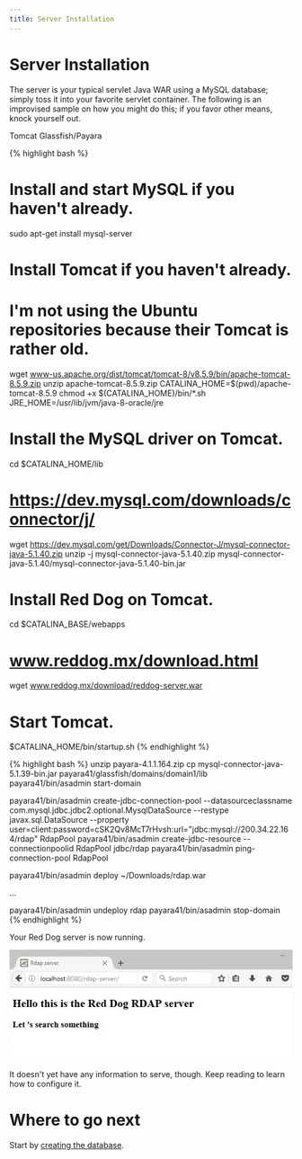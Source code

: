 ```yaml
---
title: Server Installation
---
```


# Server Installation

The server is your typical servlet Java WAR using a MySQL database; simply toss it into your favorite servlet container. The following is an improvised sample on how you might do this; if you favor other means, knock yourself out.

<div class="codeblock-menu">
	<span class="code-selector-tab" onclick="showCodeBlock(this);">Tomcat</span>
	<span class="code-selector-tab" onclick="showCodeBlock(this);">Glassfish/Payara</span>
</div>

<!-- Tomcat -->
{% highlight bash %}
# Install and start MySQL if you haven't already.
sudo apt-get install mysql-server

# Install Tomcat if you haven't already.
# I'm not using the Ubuntu repositories because their Tomcat is rather old.
wget www-us.apache.org/dist/tomcat/tomcat-8/v8.5.9/bin/apache-tomcat-8.5.9.zip
unzip apache-tomcat-8.5.9.zip
CATALINA_HOME=$(pwd)/apache-tomcat-8.5.9
chmod +x $(CATALINA_HOME)/bin/*.sh
JRE_HOME=/usr/lib/jvm/java-8-oracle/jre

# Install the MySQL driver on Tomcat.
cd $CATALINA_HOME/lib
# https://dev.mysql.com/downloads/connector/j/
wget https://dev.mysql.com/get/Downloads/Connector-J/mysql-connector-java-5.1.40.zip
unzip -j mysql-connector-java-5.1.40.zip mysql-connector-java-5.1.40/mysql-connector-java-5.1.40-bin.jar

# Install Red Dog on Tomcat.
cd $CATALINA_BASE/webapps
# www.reddog.mx/download.html
wget www.reddog.mx/download/reddog-server.war

# Start Tomcat.
$CATALINA_HOME/bin/startup.sh
{% endhighlight %}

<!-- Glassfish/Payara -->
{% highlight bash %}
unzip payara-4.1.1.164.zip
cp mysql-connector-java-5.1.39-bin.jar payara41/glassfish/domains/domain1/lib	
payara41/bin/asadmin start-domain

payara41/bin/asadmin create-jdbc-connection-pool --datasourceclassname com.mysql.jdbc.jdbc2.optional.MysqlDataSource --restype javax.sql.DataSource --property user=client:password=cSK2Qv8McT7rHvsh:url="jdbc\:mysql\://200.34.22.164/rdap" RdapPool
payara41/bin/asadmin create-jdbc-resource --connectionpoolid RdapPool jdbc/rdap
payara41/bin/asadmin ping-connection-pool RdapPool

payara41/bin/asadmin deploy ~/Downloads/rdap.war

...

payara41/bin/asadmin undeploy rdap
payara41/bin/asadmin stop-domain
{% endhighlight %}

Your Red Dog server is now running.

![Sample Firefox screenshot](img/index-html-firefox.jpg)

It doesn't yet have any information to serve, though. Keep reading to learn how to configure it.

# Where to go next

Start by [creating the database](database-schema.html).
